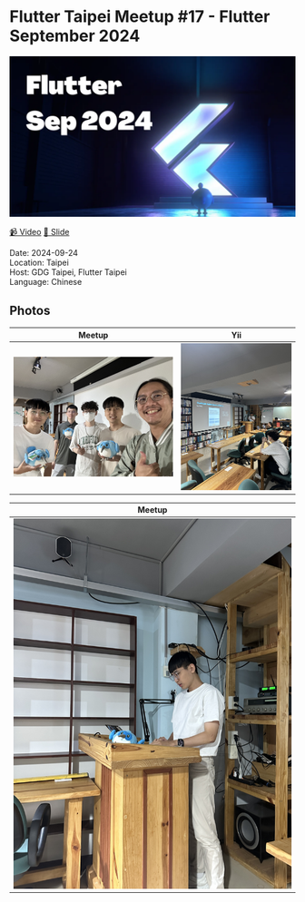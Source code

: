 # Flutter Taipei Meetup #17 - Flutter September 2024

<img src='cover.jpg'/>

[📹 Video](https://www.youtube.com/watch?v=og0pcrumJPU&ab_channel=FlutterTaipei)
[📘 Slide](https://www.canva.com/design/DAGRlsSEL1w/byiUgKX9UR9HW2Sae3kMZA/edit?utm_content=DAGRlsSEL1w&utm_campaign=designshare&utm_medium=link2&utm_source=sharebutton)

Date: 2024-09-24 <br>
Location: Taipei <br>
Host: GDG Taipei, Flutter Taipei <br>
Language: Chinese <br>

## Photos

Meetup            | Yii
:-------------------------:|:-------------------------:|
![](photos/1.jpg)  |  ![](photos/2.jpg)

Meetup            |
:-------------------------:|
![](photos/3.jpg)  |
